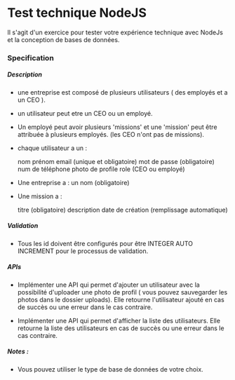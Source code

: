 # Test technique NodeJS

Il s'agit d'un exercice pour tester votre expérience technique avec NodeJs et la conception de bases de données.

### Specification

##### Description

- une entreprise est composé de plusieurs utilisateurs ( des employés et a un CEO ).
- un utilisateur peut etre un CEO ou un employé.
- Un employé peut avoir plusieurs 'missions' et une 'mission' peut être attribuée à plusieurs employés. (les CEO n'ont pas de missions).


- chaque utilisateur a un :

  nom
  prénom
  email (unique et obligatoire)
  mot de passe (obligatoire)
  num de téléphone
  photo de profile
  role (CEO ou employé)


- Une entreprise a :
  un nom (obligatoire)


- Une mission a :

  titre (obligatoire)
  description
  date de création (remplissage automatique)

##### Validation

- Tous les id doivent être configurés pour être INTEGER AUTO INCREMENT pour le processus de validation.

##### APIs

- Implémenter une API qui permet d'ajouter un utilisateur avec la possibilité d'uploader une photo de profil ( vous pouvez sauvegarder les photos dans le dossier uploads).
  Elle retourne l'utilisateur ajouté en cas de succès ou une erreur dans le cas contraire.

- Implémenter une API qui permet d'afficher la liste des utilisateurs.
  Elle retourne la liste des utilisateurs en cas de succès ou une erreur dans le cas contraire.

##### Notes :

- Vous pouvez utiliser le type de base de données de votre choix.
